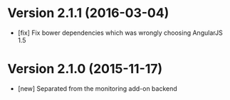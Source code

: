 # Version 2.1.1 (2016-03-04)

* [fix] Fix bower dependencies which was wrongly choosing AngularJS 1.5

# Version 2.1.0 (2015-11-17)

* [new] Separated from the monitoring add-on backend
